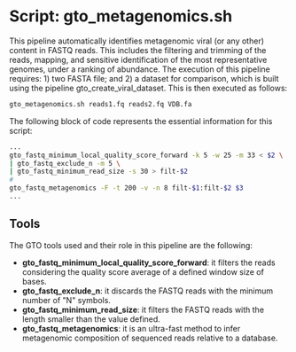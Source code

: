 # Script: gto_metagenomics.sh

This pipeline automatically identifies metagenomic viral (or any other) content in FASTQ reads. This includes the filtering and trimming of the reads, mapping, and sensitive identification of the most representative genomes, under a ranking of abundance. The execution of this pipeline requires: 1) two FASTA file; and 2) a dataset for comparison, which is built using the pipeline gto_create_viral_dataset. This is then executed as follows:

```sh
gto_metagenomics.sh reads1.fq reads2.fq VDB.fa
```

The following block of code represents the essential information for this script:

```sh
...
gto_fastq_minimum_local_quality_score_forward -k 5 -w 25 -m 33 < $2 \
| gto_fastq_exclude_n -m 5 \
| gto_fastq_minimum_read_size -s 30 > filt-$2
#
gto_fastq_metagenomics -F -t 200 -v -n 8 filt-$1:filt-$2 $3
...
```

## Tools
The GTO tools used and their role in this pipeline are the following:

- **gto_fastq_minimum_local_quality_score_forward**:  it filters the reads considering the quality score
average of a defined window size of bases.
- **gto_fastq_exclude_n**:  it discards the FASTQ reads with the minimum number of "N" symbols.
- **gto_fastq_minimum_read_size**:  it filters the FASTQ reads with the length smaller than the value
defined.
- **gto_fastq_metagenomics**: it is an ultra-fast method to infer metagenomic composition of sequenced reads
relative to a database. 


